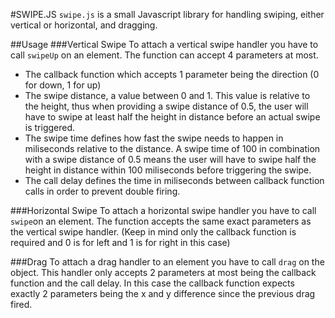 #SWIPE.JS
`swipe.js` is a small Javascript library for handling swiping, either vertical or horizontal, and dragging.

##Usage
###Vertical Swipe
To attach a vertical swipe handler you have to call `swipeUp` on an element. The function can accept 4 parameters at most.
* The callback function which accepts 1 parameter being the direction (0 for down, 1 for up)
* The swipe distance, a value between 0 and 1. This value is relative to the height, thus when providing a swipe distance of 0.5, the user will have to swipe at least half the height in distance before an actual swipe is triggered.
* The swipe time defines how fast the swipe needs to happen in miliseconds relative to the distance. A swipe time of 100 in combination with a swipe distance of 0.5 means the user will have to swipe half the height in distance within 100 miliseconds before triggering the swipe.
* The call delay defines the time in miliseconds between callback function calls in order to prevent double firing.  

###Horizontal Swipe
To attach a horizontal swipe handler you have to call `swipe`on an element. The function accepts the same exact parameters as the vertical swipe handler. (Keep in mind only the callback function is required and 0 is for left and 1 is for right in this case)  

###Drag
To attach a drag handler to an element you have to call `drag` on the object. This handler only accepts 2 parameters at most being the callback function and the call delay. In this case the callback function expects exactly 2 parameters being the x and y difference since the previous drag fired. 